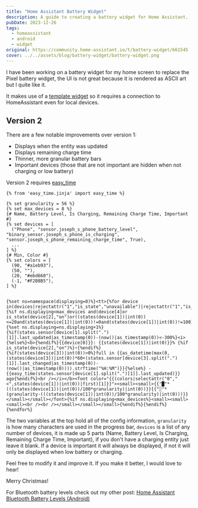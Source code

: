 ```yaml
---
title: "Home Assistant Battery Widget"
description: A guide to creating a battery widget for Home Assistant.
pubDate: 2023-12-26
tags:
  - homeassistant
  - android
  - widget
original: https://community.home-assistant.io/t/battery-widget/661545
cover: ../../assets/blog/battery-widget/battery-widget.png
---
```


I have been working on a battery widget for my home screen to replace the Pixel battery widget, the UI is not great because it is rendered as ASCII art but I quite like it.

<!-- ![Demo Image](../../assets/blog/battery-widget.png) -->

It makes use of a [template widget](https://companion.home-assistant.io/docs/integrations/android-widgets#template) so it requires a connection to HomeAssistant even for local devices.

## Version 2

There are a few notable improvements over version 1:

- Displays when the entity was updated
- Displays remaining charge time
- Thinner, more granular battery bars
- Important devices (those that are not important are hidden when not charging or low battery)

Version 2 requires [easy_time](https://github.com/Petro31/easy-time-jinja)

```jinja
{% from 'easy_time.jinja' import easy_time %}

{% set granularity = 56 %}
{% set max_devices = 8 %}
{# Name, Battery Level, Is Charging, Remaining Charge Time, Important #}
{% set devices = [
  ("Phone", "sensor.joseph_s_phone_battery_level", "binary_sensor.joseph_s_phone_is_charging", "sensor.joseph_s_phone_remaining_charge_time", True),
  ...
] %}
{# Min, Color #}
{% set colors = [
  (90, "#a1eb93"),
  (50, ""),
  (20, "#ebd660"),
  (-1, "#F2B8B5"),
] %}


{%set ns=namespace(displaying=0)%}<tt>{%for device in(devices|rejectattr("1","is_state","unavailable")|rejectattr("1","is_state","unknown")|list)%}{%if ns.displaying<max_devices and(device[4]or is_state(device[2],"on")or((states(device[1])|int(0))<=20and(states(device[1])|int(0))!=0and(states(device[1])|int(0))!=100))%}{%set ns.displaying=ns.displaying+1%}{%if(states.sensor[device[1].split(".")[1]].last_updated|as_timestamp(0))-(now()|as_timestamp(0))<-300%}<i>{%else%}<b>{%endif%}{{device[0]}}: {{states(device[1])|int(0)}}% {%if is_state(device[2],"on")%}⚡{%endif%} {%if(states(device[3])|int(0))>0%}full in {{as_datetime(max(0,(states(device[3])|int(0))*60+(states.sensor[device[3].split(".")[1]].last_changed|as_timestamp(0))-(now()|as_timestamp(0)))).strftime("%H:%M")}}{%else%} - {{easy_time(states.sensor[device[1].split(".")[1]].last_updated)}} ago{%endif%}<br /></i></b><font color="{{(colors|selectattr("0","<",states(device[1])|int(0))|first)[1]}}"><small><small>{{"█"*(((states(device[1])|int(0))/100*granularity)|int(0))}}{{"░"*(granularity-(((states(device[1])|int(0))/100*granularity)|int(0)))}}</small></small></font>{%if ns.displaying<max_devices%}<small><small><small><br /><br /></small></small></small>{%endif%}{%endif%}{%endfor%}
```

The two variables at the top hold all of the config information, `granularity` is how many characters are used in the progress bar, `devices` is a list of any number of devices, it is made up 5 parts (Name, Battery Level, Is Charging, Remaining Charge Time, Important), if you don't have a charging entity just leave it blank. If a device is important it will always be displayed, if not it will only be displayed when low battery or charging.

Feel free to modify it and improve it. If you make it better, I would love to hear!

Merry Christmas!

For Bluetooth battery levels check out my other post: [Home Assistant Bluetooth Battery Levels (Android)](/blog/bluetooth-battery-levels-android)
